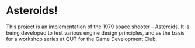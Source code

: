 # Asteroids!

This project is an implementation of the 1979 space shooter - Asteroids. It is being developed to test various engine design principles, and as the basis for a workshop series at QUT for the Game Development Club.